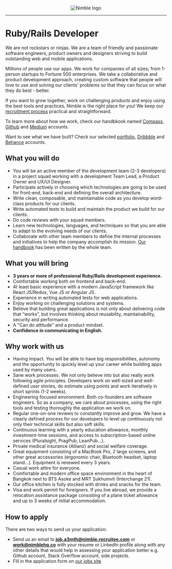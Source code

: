 <p align="center">
  <img alt="Nimble logo" src="https://assets.nimblehq.co/logo/light/logo-light-text-320.png" />
</p>

---

# Ruby/Rails Developer

We are not rockstars or ninjas. We are a team of friendly and passionate software engineers, product owners and designers 
striving to build outstanding web and mobile applications.

Millions of people use our apps. We work for companies of all sizes; from 1-person startups to Fortune 500 enterprises. 
We take a collaborative and product development approach, creating custom software that people will love to use and solving 
our clients' problems so that they can focus on what they do best - better.

If you want to grow together, work on challenging products and enjoy using the best tools and practices, Nimble is the 
right place for you! We keep our [recruitment process](https://github.com/nimblehq/our-team/blob/master/join-us/our-recruitment-process.md) 
practical and straightforward.

To learn more about how we work, check our handbkook named [Compass](https://compass.nimblehq.co/), [Github](https://github.com/nimblehq/our-team) 
and [Medium](https://medium.com/nimble) accounts. 

Want to see what we have built? Check our selected [portfolio](https://nimblehq.co/work/), 
[Dribbble](https://dribbble.com/nimblehq) and [Behance](https://www.behance.net/nimblehq) accounts.

## What you will do

* You will be an active member of the development team (2-3 developers) in a project squad working with a development Team Lead, a Product Owner and UX/UI Designer. 
* Participate actively in choosing which technologies are going to be used for front-end, back-end and defining the overall architecture.
* Write clean, composable, and maintainable code as you develop word-class products for our clients.
* Write automated tests to build and maintain the product we build for our clients.
* Do code reviews with your squad members.
* Learn new technologies, languages, and techniques so that you are able to adapt to the evolving needs of our clients.
* Collaborate with other team members to define the internal processes and initiatives to help the company accomplish its mission. [Our handbook](https://compass.nimblehq.co/) has been written by the whole team.

## What you will bring

* **3 years or more of professional Ruby/Rails development experience.**
* Comfortable working both on frontend and back-end.
* At least basic experience with a modern JavaScript framework like React JS/Redux, Vue JS or Angular JS.
* Experience in writing automated tests for web applications. 
* Enjoy working on challenging solutions and systems.
* Believe that building great applications is not only about delivering code that “works”, but involves thinking about reusability, maintainability, security and performance.
* A "Can do attitude" and a product mindset.
* __Confidence in communicating in English.__

## Why work with us
  
* Having impact. You will be able to have big responsibilities, autonomy and the opportunity to quickly level up your career while building apps used by many users.   
* Sane work processes. We not only believe into but also really work following agile principles. Developers work on well-sized and well-defined user stories, do estimate using points and work iteratively in short sprints (1-2 weeks). 
* Engineering focused environment. Both co-founders are software engineers. So as a company, we care about processes, using the right tools and testing thoroughly the application we work on.
* Regular one-on-one reviews to constantly improve and grow. We have a clearly defined process for our developers to level up continuously not only their technical skills but also soft skills. 
* Continuous learning with a yearly education allowance, monthly investment-time sessions, and access to subscription-based online services (Pluralsight, PragPub, LeanPub...).
* Private medical insurance (Allianz) and social welfare coverage.
* Great equipment consisting of a MacBook Pro, 2 large screens, and other great accessories (ergonomic chair, Bluetooth headset, laptop stand...). Equipment is renewed every 3 years.
* Casual work attire for everyone. 
* Comfortable and modern office space environment in the heart of Bangkok next to BTS Asoke and MRT Sukhumvit (Interchange 21). 
* Our office kitchen is fully stocked with drinks and snacks for the team.
* Visa and work permit for foreigners. If you live abroad, we provide a relocation assistance package consisting of a plane ticket allowance and up to 3 weeks of initial accommodation.

## How to apply

There are two ways to send us your application:

* Send us an email to **job.a3mth@nimble.recruitee.com** or **work@nimblehq.co** with your resume or LinkedIn profile along with any other details that would help 
in assessing your application better e.g. Github account, Stack Overflow account, side projects.
* Fill in the application form on [our jobs site](https://jobs.nimblehq.co/o/rubyrails-developer)
